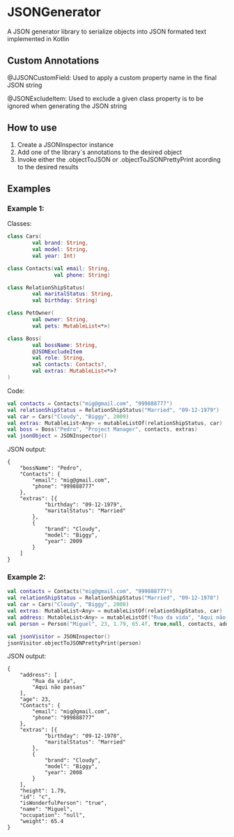 # JSONGenerator

A JSON generator library to serialize objects into JSON formated text implemented in Kotlin


## Custom Annotations

@JJSONCustomField: Used to apply a custom property name in the final JSON string

@JSONExcludeItem: Used to exclude a given class property is to be ignored when generating the JSON string

## How to use

1. Create a JSONInspector instance
2. Add one of the library`s annotations to the desired object
3. Invoke either the .objectToJSON or .objectToJSONPrettyPrint acording to the desired results

## Examples

### Example 1:

Classes:
```kt
class Cars(
        val brand: String,
        val model: String,
        val year: Int)

class Contacts(val email: String,
               val phone: String)

class RelationShipStatus(
        val maritalStatus: String,
        val birthday: String)

class PetOwner(
        val owner: String,
        val pets: MutableList<*>)

class Boss(
        val bossName: String,
        @JSONExcludeItem
        val role: String,
        val contacts: Contacts?,
        val extras: MutableList<*>?
)
```

Code:
```kt
val contacts = Contacts("mig@gmail.com", "999888777")
val relationShipStatus = RelationShipStatus("Married", "09-12-1979")
val car = Cars("Cloudy", "Biggy", 2009)
val extras: MutableList<Any> = mutableListOf(relationShipStatus, car)
val boss = Boss("Pedro", "Project Manager", contacts, extras)
val jsonObject = JSONInspector()
```

JSON output:
```
{
	"bossName": "Pedro",
	"Contacts": {
		"email": "mig@gmail.com",
		"phone": "999888777"
	},
	"extras": [{
			"birthday": "09-12-1979",
			"maritalStatus": "Married"
		},
		{
			"brand": "Cloudy",
			"model": "Biggy",
			"year": 2009
		}
	]
}
```

### Example 2:

```kt
val contacts = Contacts("mig@gmail.com", "999888777")
val relationShipStatus = RelationShipStatus("Married", "09-12-1978")
val car = Cars("Cloudy", "Biggy", 2008)
val extras: MutableList<Any> = mutableListOf(relationShipStatus, car)
val address: MutableList<Any> = mutableListOf("Rua da vida", "Aqui não passas")
val person = Person("Miguel", 23, 1.79, 65.4f, true,null, contacts, address, extras, 'c')

val jsonVisitor = JSONInspector()
jsonVisitor.objectToJSONPrettyPrint(person)
```

JSON output:
```
{
	"address": [
		"Rua da vida",
		"Aqui não passas"
	],
	"age": 23,
	"Contacts": {
		"email": "mig@gmail.com",
		"phone": "999888777"
	},
	"extras": [{
			"birthday": "09-12-1978",
			"maritalStatus": "Married"
		},
		{
			"brand": "Cloudy",
			"model": "Biggy",
			"year": 2008
		}
	],
	"height": 1.79,
	"id": "c",
	"isWonderfulPerson": "true",
	"name": "Miguel",
	"occupation": "null",
	"weight": 65.4
}
```
